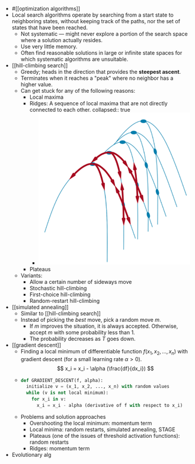 - #[[optimization algorithms]]
- Local search algorithms operate by searching from a start state to neighboring states, without keeping track of the paths, nor the set of states that have been reached.
	- Not systematic — might never explore a portion of the search space where a solution actually resides.
	- Use very little memory.
	- Often find reasonable solutions in large or infinite state spaces for which systematic algorithms are unsuitable.
- [[hill-climbing search]]
	- Greedy; heads in the direction that provides the **steepest ascent**.
	- Terminates when it reaches a "peak" where no neighbor has a higher value.
	- Can get stuck for any of the following reasons:
		- Local maxima
		- Ridges: A sequence of local maxima that are not directly connected to each other.
		  collapsed:: true
			- ![image.png](../assets/image_1666665576616_0.png)
		- Plateaus
	- Variants:
		- Allow a certain number of sideways move
		- Stochastic hill-climbing
		- First-choice hill-climbing
		- Random-restart hill-climbing
- [[simulated annealing]]
	- Similar to [[hill-climbing search]]
	- Instead of picking the *best* move, pick a random move $m$.
		- If $m$ improves the situation, it is always accepted. Otherwise, accept $m$ with some probability less than 1.
		- The probability decreases as $T$ goes down.
- [[gradient descent]]
	- Finding a local minimum of differentiable function $f(x_1, x_2, \dots, x_n)$ with gradient descent (for a small learning rate $\alpha > 0$).
	  $$
	  x_i = x_i - \alpha (\frac{df}{dx_i})
	  $$
	- ```python
	  def GRADIENT_DESCENT(f, alpha):
	    initialize v = (x_1, x_2, ..., x_n) with random values
	    while (v is not local minimum):
	      for x_i in v:
	        x_i = x_i - alpha (derivative of f with respect to x_i)
	  ```
	- Problems and solution approaches
		- Overshooting the local minimum: momentum term
		- Local minima: random restarts, simulated annealing, STAGE
		- Plateaus (one of the issues of threshold activation functions): random restarts
		- Ridges: momentum term
- Evolutionary alg